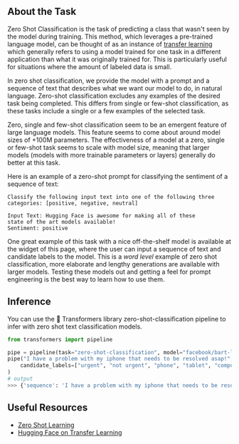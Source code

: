 ## About the Task

Zero Shot Classification is the task of predicting a class that wasn't seen by the model during training. This method, which leverages a pre-trained language model, can be thought of as an instance of [transfer learning](https://www.youtube.com/watch?v=BqqfQnyjmgg) which generally refers to using a model trained for one task in a different application than what it was originally trained for. This is particularly useful for situations where the amount of labeled data is small.

In zero shot classification, we provide the model with a prompt and a sequence of text that describes what we want our model to do, in natural language. Zero-shot classification excludes any examples of the desired task being completed. This differs from single or few-shot classification, as these tasks include a single or a few examples of the selected task.

Zero, single and few-shot classification seem to be an emergent feature of large language models. This feature seems to come about around model sizes of +100M parameters. The effectiveness of a model at a zero, single or few-shot task seems to scale with model size, meaning that larger models (models with more trainable parameters or layers) generally do better at this task.

Here is an example of a zero-shot prompt for classifying the sentiment of a sequence of text:

```
Classify the following input text into one of the following three categories: [positive, negative, neutral]

Input Text: Hugging Face is awesome for making all of these
state of the art models available!
Sentiment: positive

```

One great example of this task with a nice off-the-shelf model is available at the widget of this page, where the user can input a sequence of text and candidate labels to the model. This is a _word level_ example of zero shot classification, more elaborate and lengthy generations are available with larger models. Testing these models out and getting a feel for prompt engineering is the best way to learn how to use them.

## Inference

You can use the 🤗 Transformers library zero-shot-classification pipeline to infer with zero shot text classification models.

```python
from transformers import pipeline

pipe = pipeline(task="zero-shot-classification", model="facebook/bart-large-mnli")
pipe("I have a problem with my iphone that needs to be resolved asap!",
    candidate_labels=["urgent", "not urgent", "phone", "tablet", "computer"],
)
# output
>>> {'sequence': 'I have a problem with my iphone that needs to be resolved asap!!', 'labels': ['urgent', 'phone', 'computer', 'not urgent', 'tablet'], 'scores': [0.504, 0.479, 0.013, 0.003, 0.002]}
```

## Useful Resources

- [Zero Shot Learning](https://joeddav.github.io/blog/2020/05/29/ZSL.html)
- [Hugging Face on Transfer Learning](https://huggingface.co/course/en/chapter1/4?fw=pt#transfer-learning)
